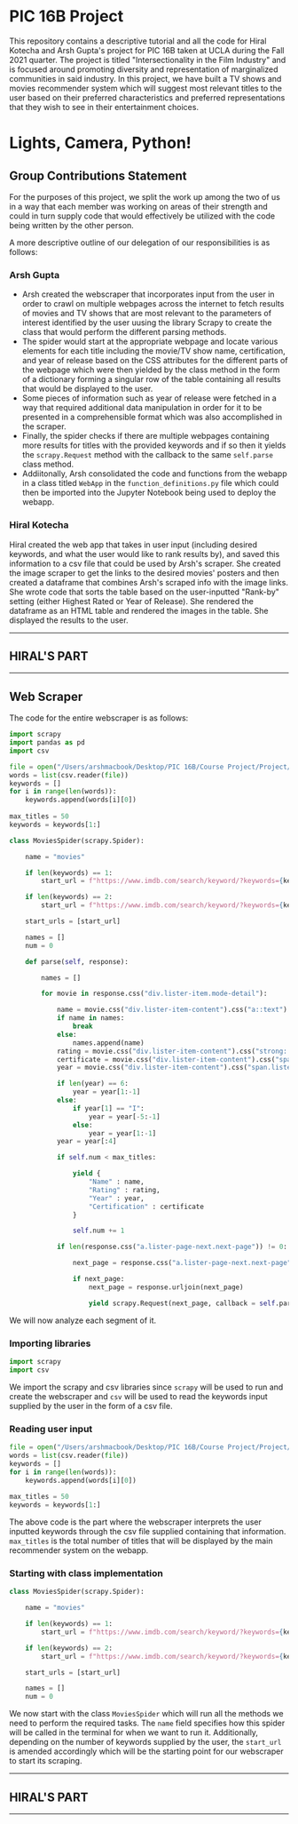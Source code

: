 # PIC 16B Project

This repository contains a descriptive tutorial and all the code for Hiral Kotecha and Arsh Gupta's project for PIC 16B taken at UCLA during the Fall 2021 quarter. The project is titled "Intersectionality in the Film Industry" and is focused around promoting diversity and representation of marginalized communities in said industry. In this project, we have built a TV shows and movies recommender system which will suggest most relevant titles to the user based on their preferred characteristics and preferred representations that they wish to see in their entertainment choices.

# Lights, Camera, Python!

## Group Contributions Statement

For the purposes of this project, we split the work up among the two of us in a way that each member was working on areas of their strength and could in turn supply code that would effectively be utilized with the code being written by the other person.

A more descriptive outline of our delegation of our responsibilities is as follows:

### Arsh Gupta

- Arsh created the webscraper that incorporates input from the user in order to crawl on multiple webpages across the internet to fetch results of movies and TV shows that are most relevant to the parameters of interest identified by the user uusing the library Scrapy to create the class that would perform the different parsing methods.
- The spider would start at the appropriate webpage and locate various elements for each title including the movie/TV show name, certification, and year of release based on the CSS attributes for the different parts of the webpage which were then yielded by the class method in the form of a dictionary forming a singular row of the table containing all results that would be displayed to the user.
- Some pieces of information such as year of release were fetched in a way that required additional data manipulation in order for it to be presented in a comprehensible format which was also accomplished in the scraper.
- Finally, the spider checks if there are multiple webpages containing more results for titles with the provided keywords and if so then it yields the `scrapy.Request` method with the callback to the same `self.parse` class method.
- Addiitonally, Arsh consolidated the code and functions from the webapp in a class titled `WebApp` in the `function_definitions.py` file which could then be imported into the Jupyter Notebook being used to deploy the webapp.

### Hiral Kotecha

Hiral created the web app that takes in user input (including desired keywords, and what the user would like to rank results by), and saved this information to a csv file that could be used by Arsh's scraper. She created the image scraper to get the links to the desired movies' posters and then created a dataframe that combines Arsh's scraped info with the image links. She wrote code that sorts the table based on the user-inputted "Rank-by" setting (either Highest Rated or Year of Release). She rendered the dataframe as an HTML table and rendered the images in the table. She displayed the results to the user.

-------------------

## HIRAL'S PART

-----------------

## Web Scraper

The code for the entire webscraper is as follows:

```python
import scrapy
import pandas as pd
import csv

file = open("/Users/arshmacbook/Desktop/PIC 16B/Course Project/Project/keywords.csv", 'r')
words = list(csv.reader(file))
keywords = []
for i in range(len(words)):
    keywords.append(words[i][0])
    
max_titles = 50
keywords = keywords[1:]

class MoviesSpider(scrapy.Spider):

    name = "movies"

    if len(keywords) == 1:
        start_url = f"https://www.imdb.com/search/keyword/?keywords={keywords[0]}"

    if len(keywords) == 2:
        start_url = f"https://www.imdb.com/search/keyword/?keywords={keywords[0]}%2C{keywords[1]}&sort=moviemeter,asc&mode=detail&page=1&ref_=kw_ref_key"

    start_urls = [start_url]

    names = []
    num = 0

    def parse(self, response):

        names = []

        for movie in response.css("div.lister-item.mode-detail"):

            name = movie.css("div.lister-item-content").css("a::text").get()
            if name in names:
                break
            else:
                names.append(name)
            rating = movie.css("div.lister-item-content").css("strong::text").get()
            certificate = movie.css("div.lister-item-content").css("span.certificate::text").get()
            year = movie.css("div.lister-item-content").css("span.lister-item-year.text-muted.unbold::text").get()

            if len(year) == 6:
                year = year[1:-1]
            else:
                if year[1] == "I":
                    year = year[-5:-1]
                else:
                    year = year[1:-1]
            year = year[:4]

            if self.num < max_titles:

                yield {
                    "Name" : name,
                    "Rating" : rating,
                    "Year" : year,
                    "Certification" : certificate
                }

                self.num += 1

            if len(response.css("a.lister-page-next.next-page")) != 0:

                next_page = response.css("a.lister-page-next.next-page").attrib["href"]

                if next_page:
                    next_page = response.urljoin(next_page)

                    yield scrapy.Request(next_page, callback = self.parse)
```

We will now analyze each segment of it.

### Importing libraries

```python
import scrapy
import csv
```

We import the scrapy and csv libraries since `scrapy` will be used to run and create the webscraper and `csv` will be used to read the keywords input supplied by the user in the form of a csv file.

### Reading user input

```python
file = open("/Users/arshmacbook/Desktop/PIC 16B/Course Project/Project/keywords.csv", 'r')
words = list(csv.reader(file))
keywords = []
for i in range(len(words)):
    keywords.append(words[i][0])
    
max_titles = 50
keywords = keywords[1:]
```

The above code is the part where the webscraper interprets the user inputted keywords through the csv file supplied containing that information. `max_titles` is the total number of titles that will be displayed by the main recommender system on the webapp.

### Starting with class implementation

```python
class MoviesSpider(scrapy.Spider):

    name = "movies"

    if len(keywords) == 1:
        start_url = f"https://www.imdb.com/search/keyword/?keywords={keywords[0]}"

    if len(keywords) == 2:
        start_url = f"https://www.imdb.com/search/keyword/?keywords={keywords[0]}%2C{keywords[1]}&sort=moviemeter,asc&mode=detail&page=1&ref_=kw_ref_key"

    start_urls = [start_url]

    names = []
    num = 0
```

We now start with the class `MoviesSpider` which will run all the methods we need to perform the required tasks. The `name` field specifies how this spider will be called in the terminal for when we want to run it. Additionally, depending on the number of keywords supplied by the user, the `start_url` is amended accordingly which will be the starting point for our webscraper to start its scraping.

-------------------

## HIRAL'S PART

-----------------

